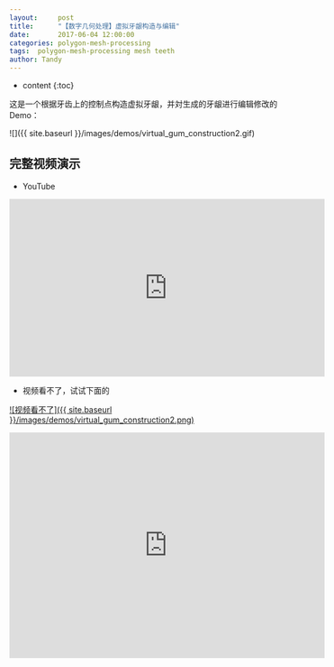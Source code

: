 ```yaml
---
layout:     post
title:      "【数字几何处理】虚拟牙龈构造与编辑"
date:       2017-06-04 12:00:00
categories: polygon-mesh-processing
tags:  polygon-mesh-processing mesh teeth
author: Tandy
---
```


* content
{:toc}

这是一个根据牙齿上的控制点构造虚拟牙龈，并対生成的牙龈进行编辑修改的Demo：

![]({{ site.baseurl }}/images/demos/virtual_gum_construction2.gif)




## 完整视频演示
- YouTube
<iframe width="560" height="315" src="https://www.youtube.com/embed/lFRFig62DC0" frameborder="0" allowfullscreen></iframe>


- 视频看不了，试试下面的

[![视频看不了]({{ site.baseurl }}/images/demos/virtual_gum_construction2.png)](http://player.youku.com/player.php/sid/XMjgwNjUwMzg0NA==/v.swf)

<iframe width="560" height="400" src="http://player.youku.com/embed/XMjgwNjY0MTYzMg==" frameborder="0" allowfullscreen></iframe>
